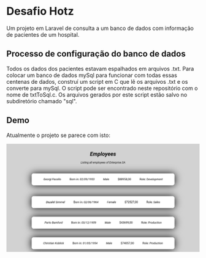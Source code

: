 
# Desafio Hotz

Um projeto em Laravel de consulta a um banco de dados com informação de pacientes de um hospital. 

## Processo de configuração do banco de dados

Todos os dados dos pacientes estavam espalhados em arquivos .txt. Para colocar um banco de dados mySql para funcionar com todas essas centenas de dados, construí um script em C que lê os arquivos .txt e os converte para mySql. O script pode ser encontrado neste repositório com o nome de txtToSql.c. Os arquivos gerados por este script estão salvo no subdiretório chamado "sql".

## Demo

Atualmente o projeto se parece com isto:

![alt text](https://raw.githubusercontent.com/Pablo00Balman/Employees-Project/main/demo.png)

